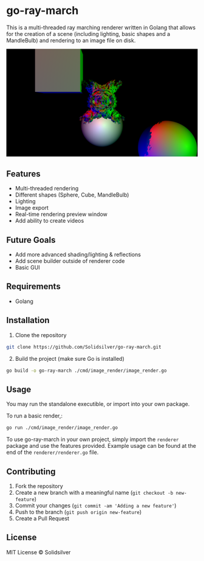 # go-ray-march

This is a multi-threaded ray marching renderer written in Golang that allows for the creation of a scene (including lighting, basic shapes and a MandleBulb) and rendering to an image file on disk.

![Sample Image](./assets/sample_image.png)

## Features

- Multi-threaded rendering
- Different shapes (Sphere, Cube, MandleBulb)
- Lighting
- Image export
- Real-time rendering preview window
- Add ability to create videos

## Future Goals

- Add more advanced shading/lighting & reflections
- Add scene builder outside of renderer code
- Basic GUI

## Requirements

- Golang

## Installation

1. Clone the repository

```bash
git clone https://github.com/Solidsilver/go-ray-march.git
```

2. Build the project (make sure Go is installed)

```bash
go build -o go-ray-march ./cmd/image_render/image_render.go
```

## Usage

You may run the standalone executible, or import into your own package.

To run a basic render,:

```bash
go run ./cmd/image_render/image_render.go
```

To use go-ray-march in your own project, simply import the `renderer` package and use the features provided. Example usage can be found at the end of the `renderer/renderer.go` file.

## Contributing

1. Fork the repository
2. Create a new branch with a meaningful name (`git checkout -b new-feature`)
3. Commit your changes (`git commit -am 'Adding a new feature'`)
4. Push to the branch (`git push origin new-feature`)
5. Create a Pull Request

## License

MIT License © Solidsilver
